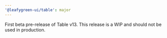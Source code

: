 ```yaml
---
'@leafygreen-ui/table': major
---
```


First beta pre-release of Table v13. This release is a WIP and should not be used in production. 
